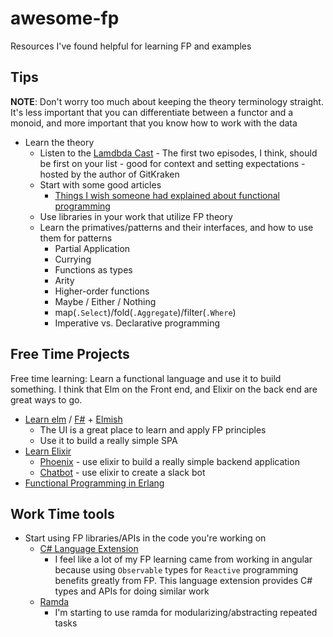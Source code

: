 # awesome-fp
Resources I've found helpful for learning FP and examples

## Tips
**NOTE**: Don't worry too much about keeping the theory terminology straight. It's less important that you can differentiate between
a functor and a monoid, and more important that you know how to work with the data
- Learn the theory
  - Listen to the [Lamdbda Cast](https://soundcloud.com/lambda-cast) - The first two episodes, I think, should be first on your list - good for context
  and setting expectations - hosted by the author of GitKraken
  - Start with some good articles
    - [Things I wish someone had explained about functional programming](https://jrsinclair.com/articles/2019/what-i-wish-someone-had-explained-about-functional-programming/)
  - Use libraries in your work that utilize FP theory
  - Learn the primatives/patterns and their interfaces, and how to use them for patterns
    - Partial Application
    - Currying
    - Functions as types
    - Arity
    - Higher-order functions
    - Maybe / Either / Nothing
    - map(`.Select`)/fold(`.Aggregate`)/filter(`.Where`)
    - Imperative vs. Declarative programming

## Free Time Projects

Free time learning: Learn a functional language and use it to build something. I think that Elm on the Front end, and
Elixir on the back end are great ways to go. 

- [Learn elm](https://exercism.io/my/tracks/elm) / [F#](https://exercism.io/my/tracks/fsharp) + [Elmish](https://elmish.github.io/elmish/)
  - The UI is a great place to learn and apply FP principles
  - Use it to build a really simple SPA
- [Learn Elixir](https://exercism.io/my/tracks/elixir)
  - [Phoenix](https://www.phoenixframework.org/) - use elixir to build a really simple backend application 
  - [Chatbot](https://github.com/hedwig-im/hedwig) - use elixir to create a slack bot
- [Functional Programming in Erlang](https://www.futurelearn.com/courses/functional-programming-erlang)
  
## Work Time tools  
- Start using FP libraries/APIs in the code you're working on
  - [C# Language Extension](https://github.com/louthy/language-ext)
    - I feel like a lot of my FP learning came from working in angular because using `Observable` types for `Reactive`
    programming benefits greatly from FP. This language extension provides C# types and APIs for doing similar work
  - [Ramda](https://ramdajs.com/repl/?v=0.27.0)
    - I'm starting to use ramda for modularizing/abstracting repeated tasks
    
